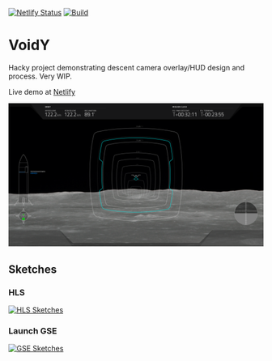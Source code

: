[![Netlify Status](https://api.netlify.com/api/v1/badges/84eadd91-15ed-4499-aafb-b2e45aaf208c/deploy-status)](https://app.netlify.com/sites/awesome-euler-a694af/deploys)
[![Build](https://github.com/RichardTrott/voidY-HLS/actions/workflows/node.js.yml/badge.svg)](https://github.com/RichardTrott/voidY-HLS/actions/workflows/node.js.yml)
# VoidY 

Hacky project demonstrating descent camera overlay/HUD design and process. Very WIP.

Live demo at [Netlify](https://awesome-euler-a694af.netlify.app/)

![hud_design](https://github.com/RichardTrott/voidY-HLS/blob/main/src/assets/hud_center_concept-01.png?raw=true)

## Sketches
### HLS 
[<img src="https://github.com/RichardTrott/voidY-HLS/blob/main/src/assets/sketches/hls/hls_sketches.png?raw=true" alt="HLS Sketches">](https://github.com/RichardTrott/voidY-HLS/tree/main/src/assets/sketches/hls)

### Launch GSE
[<img src="https://github.com/RichardTrott/voidY-HLS/blob/main/src/assets/sketches/s0/gse_sketches.png?raw=true" alt="GSE Sketches">](https://github.com/RichardTrott/voidY-HLS/tree/main/src/assets/sketches/s0)
